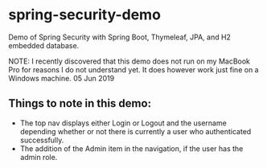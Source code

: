 # spring-security-demo
Demo of Spring Security with Spring Boot, Thymeleaf, JPA, and H2 embedded database.

NOTE: I recently discovered that this demo does not run on my MacBook Pro for reasons I do not understand yet.  It does however work just fine on a Windows machine. 05 Jun 2019

## Things to note in this demo:

* The top nav displays either Login or Logout and the username depending whether or not there is currently a user who authenticated successfully.
* The addition of the Admin item in the navigation, if the user has the admin role.
